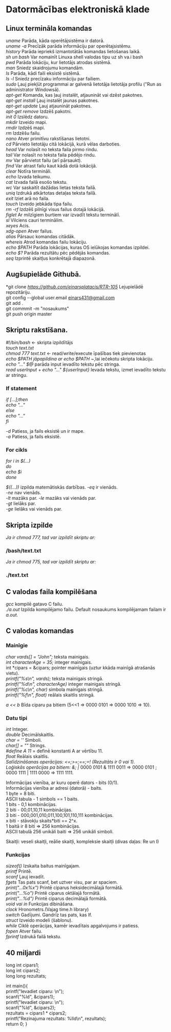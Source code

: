 # Datormācības elektroniskā klade
## Linux termināla komandas

*uname*  Parāda, kāda operētājsistēma ir datorā.  
*uname -a*  Precīzāk parāda informāciju par operētajsistēmu.  
*history*  Parāda iepriekš izmantotātās komandas lietošanas laikā.  
*sh un bash*  Var nomainīt Linuxa shell valodas tipu uz sh va.i bash  
*pwd*  Parāda lokāciju, kur lietotājs atrodas sistēmā.  
*man*  Sniedz skaidrojumu komandām.  
*ls*  Parāda, kādi faili eksistē sistēmā.  
*ls -l*  Sniedz precīzaku informāciju par failiem.  
*sudo*  Ļauj piekļūt programmai ar galvenā lietotāja lietotāja profilu ("Run as administrator Windowsā).  
*apt-get* Komanda, kas ļauj instalēt, atjaunināt vai dzēst pakotnes.  
*apt-get install* Ļauj instalēt jaunas pakotnes.  
*apt-get update* Ļauj atjaunināt pakotnes.  
*apt-get remove* Izdzēš pakotni.  
*init 0* Izslēdz datoru.  
*mkdir* Izveido mapi.  
*rmdir* Izdzēš mapi.  
*rm* Izdzēšu failu.  
*nano* Atver primitīvu rakstīšanas lietotni.  
*cd* Pārvieto lietotāju citā lokācijā, kurā vēlas darboties.  
*head* Var nolasīt no teksta faila pirmo rindu.  
*tail* Var nolasīt no teksta faila pēdējo rindu.  
*mv* Var pārvietot failu (arī pārsaukt).    
*find* Var atrast failu kaut kādā dotā lokācijā.  
*clear* Notīra termināli.  
*echo* Izvada teikumu.  
*cat* Izvada failā esošo tekstu.  
*wc* Var saskaitīt dažādas lietas teksta failā.  
*uniq* Izdrukā atkārtotas detaļas teksta failā.  
*exit* Iziet arā no faila.  
*touch* Izveido jebkāda tipa failu.  
*rm -rf* Izdzēš pilnīgi visus failus dotajā lokācijā.  
*figlet* Ar milzīgiem burtiem var izvadīt tekstu terminālī.  
*sl* Vilciens cauri terminālim.  
*xeyes* Acis.  
*xdg-open* Atver failus.  
*alias* Pārsauc komandas citādāk.  
*whereis* Atrod komandas failu lokāciju.  
*echo $PATH* Parāda lokācijas, kuras OS ielūkojas komandas izpildei.  
*echo $?* Parāda rezultātu pēc pēdējās komandas.  
*seq* Izprintē skaitļus konkrētajā diapazonā.  


## Augšupielāde Githubā.

*git clone *https://github.com/einarsplatacis/RTR-105* Lejupielādē repozitāriju.  
git config --global user.email einars431@gmail.com  
git add .  
git commmit -m "nosaukums"  
git push origin master  

## Skriptu rakstīšana.

*#!/bin/bash* <- skripta izpildītājs  
*touch text.txt*  
*chmod 777 text.txt* <- read/write/execute īpašības tiek pievienotas  
*echo $PATH jāpapildina ar echo $PATH ~*,lai iečekotu skripta lokāciju.  
*echo "..." $@* parāda input ievadīto tekstu pēc stringa.  
*read userInput* + *echo "..." ${userInput}* Ievada tekstu, izmet ievadīto tekstu ar stringu.  
### If statement  
*if [...];then*   
    *echo "..."*  
*else*  
    *echo "..."*  
*fi*  
  
*-d* Patiess, ja fails eksistē un ir mape.  
*-a* Patiess, ja fails eksistē.  
### For cikls  
*for i in $(...)*  
*do*  
   *echo $i*  
*done*  

*$((...))* izpilda matemātiskās darbības.
*-eq* ir vienāds.   
*-ne* nav vienāds.  
*-lt* mazāks par.
*-le* mazāks vai vienāds par.  
*-gt* lielāks par.  
*-ge* lielāks vai vienāds par.  

## Skripta izpilde
*Ja ir chmod 777, tad var izpildīt skriptu ar:*
### /bash/text.txt  
*Ja ir chmod 775, tad var izpildīt skriptu ar:*
### ./text.txt

## C valodas faila kompilēšana  
*gcc* kompilē gatavo C failu.  
*./a.out* Izpilda kompilējamo failu. Default nosaukums kompilējamam failam ir *a.out.*  

## C valodas komandas  
### Mainīgie  
*char vards[] = "John";* teksta mainigais.  
*int characterAge = 35;* integer mainigais.    
int *cipars = &cipars; pointer mainīgais (uztur kkāda mainīgā atrašanās vietu).  
*printf("%s\n", vards);* teksta mainigais stringā.  
*printf("%d\n", characterAge)* integer mainigais stringā.  
*printf("%c\n", char)* simbola mainīgais stringā.  
*printf("%f\n", float)* reālais skaitlis stringā.    

*a << b* Bīda ciparu pa bitiem (5<<1 => 0000 0101 => 0000 1010 => 10).    
 
### Datu tipi  
*int* Integer.  
*double* Decimālskaitlis.  
*char = ''* Simboli.  
*char[] = ""* Strings.  
*#define A 11* = definē konstanti A ar vērtību 11.  
*float* Reālais skaitlis.  
*Salīdzināšanas operācijas: <=;>=;==;=! (Rezultāts ir 0 vai 1).*  
*Loģiskās operācijas pa bitiem: &; |* 0000 0101 & 1111 0011 => 0000 0101 ; 0000 1111 | 1111 0000 => 1111 1111.  


Informācijas vienība, ar kuru operē dators - bits (0/1).  
Informācijas vienība ar adresi (datorā) - baits.  
1 byte = 8 biti.  
ASCII tabula - 1 simbols == 1 baits.  
1 bits - 0,1 kombinācijas.  
2 biti - 00,01,10,11 kombinācijas.  
3 biti - 000,001,010,011,100,101,110,111 kombinācijas.  
x biti - stāvokļu skaits*biti == 2^x.  
1 baitā ir 8 biti => 256 kombinācijas.  
ASCII tabulā 256 unikāli baiti => 256 unikāli simboli.    

Skaitļi: veseli skaitļi, reālie skaitļi, kompleksie skaitļi (divas daļas: Re
un I)
  
### Funkcijas    

*sizeof()* Izskaita baitus mainīgajam.  
*printf* Printē.  
*scanf*  Ļauj ievadīt.  
*fgets* Tas pats scanf, bet uztver visu, par ar spaciem.  
*print("...0x%x")* Printē ciparus heksidecimālajā formātā.  
*print("...%o")* Printē ciparus oktālajā formātā.  
*print("...%d")* Printē ciparus decimālajā formātā.  
*void vai in* Funkcijas dibināšana.  
*clock* Hronometrs.(Vajag time.h library)  
*switch* Gadījumi. Gandrīz tas pats, kas If.  
*struct* Izveido modeli (šablonu).  
*while* Ciklē operācijas, kamēr ievadītais apgalvojums ir patiess.  
*fopen* Atver failu.  
*fprintf* Izdrukā failā tekstu.  

## 40 miljardi  

long int cipars1;  
long int cipars2;  
long long rezultats;  

int main(){  
   printf("Ievadiet ciparu: \n");  
   scanf("%ld", &cipars1);  
   printf("Ievadiet ciparu: \n");  
   scanf("%ld", &cipars2);  
   rezultats = cipars1 * cipars2;  
   printf("Rezinajuma rezultats: %lld\n", rezultats);  
   return 0;
}
